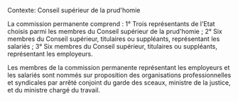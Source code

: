 Contexte: Conseil supérieur de la prud'homie

La commission permanente comprend : 1° Trois représentants de l'Etat choisis parmi les membres du Conseil supérieur de la prud'homie ; 2° Six membres du Conseil supérieur, titulaires ou suppléants, représentant les salariés ; 3° Six membres du Conseil supérieur, titulaires ou suppléants, représentant les employeurs.

Les membres de la commission permanente représentant les employeurs et les salariés sont nommés sur proposition des organisations professionnelles et syndicales par arrêté conjoint du garde des sceaux, ministre de la justice, et du ministre chargé du travail.